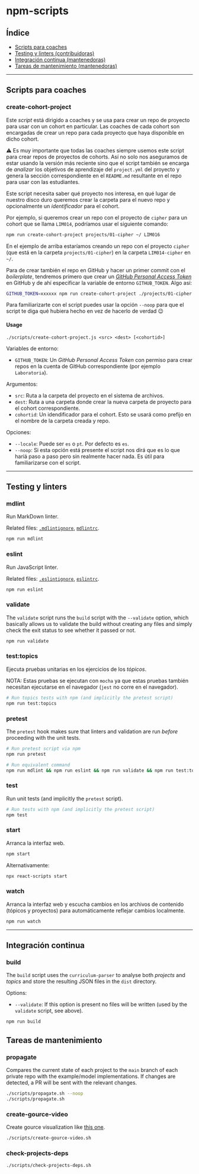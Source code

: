 # npm-scripts

## Índice

* [Scripts para coaches](#Scripts-para-coaches)
* [Testing y linters (contribuidoras)](#Testing-y-linters)
* [Integración continua (mantenedoras)](#Integración-continua)
* [Tareas de mantenimiento (mantenedoras)](#Tareas-de-mantenimiento)

***

## Scripts para coaches

### create-cohort-project

Este _script_ está dirigido a coaches y se usa para crear un repo de proyecto
para usar con un cohort en particular. Las coaches de cada cohort son encargadas
de crear un repo para cada proyecto que haya disponible en dicho cohort.

⚠️ Es muy importante que todas las coaches siempre usemos este script
para crear repos de proyectos de cohorts. Así no solo nos aseguramos de estar
usando la versión más reciente sino que el script también se encarga de
_analizar_ los objetivos de aprendizaje del `project.yml` del proyecto y
genera la sección correspondiente en el `README.md` resultante en el repo para
usar con las estudiantes.

Este script necesita saber qué proyecto nos interesa, en qué lugar de nuestro
disco duro queremos crear la carpeta para el nuevo repo y opcionalmente un
_identificador_ para el cohort.

Por ejemplo, si queremos crear un repo con el proyecto de `cipher` para un
cohort que se llama `LIM014`, podríamos usar el siguiente comando:

```sh
npm run create-cohort-project projects/01-cipher ~/ LIM016
```

En el ejemplo de arriba estaríamos creando un repo con el proyecto `cipher`
(que está en la carpeta `projects/01-cipher`) en la carpeta `LIM014-cipher` en
`~/`.

Para de crear también el repo en GitHub y hacer un primer commit con el
_boilerplate_, tendremos primero que crear un
[_GitHub Personal Access Token_](https://docs.github.com/en/github/authenticating-to-github/keeping-your-account-and-data-secure/creating-a-personal-access-token)
en GitHub y de ahí especificar la variable de entorno `GITHUB_TOKEN`. Algo así:

```sh
GITHUB_TOKEN=xxxxxx npm run create-cohort-project ./projects/01-cipher ~/ LIM014
```

Para familiarizarte con el script puedes usar la opción `--noop` para que el
script te diga qué hubiera hecho en vez de hacerlo de verdad :wink:

#### Usage

`./scripts/create-cohort-project.js <src> <dest> [<cohortid>]`

Variables de entorno:

* `GITHUB_TOKEN`: Un _GitHub Personal Access Token_ con permiso para crear repos
  en la cuenta de GitHub correspondiente (por ejemplo `Laboratoria`).

Argumentos:

* `src`: Ruta a la carpeta del proyecto en el sistema de archivos.
* `dest`: Ruta a una carpeta donde crear la nueva carpeta de proyecto para el
   cohort correspondiente.
* `cohortid`: Un idendificador para el cohort. Esto se usará como prefijo en el
  nombre de la carpeta creada y repo.

Opciones:

* `--locale`: Puede ser `es` o `pt`. Por defecto es `es`.
* `--noop`: Si esta opción está presente el script nos dirá que es lo que haríá
  paso a paso pero sin realmente hacer nada. Es útil para familiarizarse con el
  script.

***

## Testing y linters

### mdlint

Run MarkDown linter.

Related files: [`.mdlintignore`](../.mdlintignore), [`mdlintrc`](../.mdlintrc).

```sh
npm run mdlint
```

### eslint

Run JavaScript linter.

Related files: [`.eslintignore`](../.eslintignore), [`eslintrc`](../.eslintrc).

```sh
npm run eslint
```

### validate

The `validate` script runs the `build` script with the `--validate` option,
which basically allows us to validate the build without creating any files and
simply check the exit status to see whether it passed or not.

```sh
npm run validate
```

### test:topics

Ejecuta pruebas unitarias en los ejercicios de los _tópicos_.

NOTA: Estas pruebas se ejecutan con `mocha` ya que estas pruebas también
necesitan ejecutarse en el navegador (`jest` no corre en el navegador).

```sh
# Run topics tests with npm (and implicitly the pretest script)
npm run test:topics
```

### pretest

The `pretest` hook makes sure that linters and validation are run _before_
proceeding with the unit tests.

```sh
# Run pretest script via npm
npm run pretest

# Run equivalent command
npm run mdlint && npm run eslint && npm run validate && npm run test:topics
```

### test

Run unit tests (and implicitly the `pretest` script).

```sh
# Run tests with npm (and implicitly the pretest script)
npm test
```

### start

Arranca la interfaz web.

```sh
npm start
```

Alternativamente:

```sh
npx react-scripts start
```

### watch

Arranca la interfaz web y escucha cambios en los archivos de contenido (tópicos
y proyectos) para automáticamente reflejar cambios localmente.

```sh
npm run watch
```

***

## Integración continua

### build

The `build` script uses the `curriculum-parser` to analyse both _projects_ and
_topics_ and store the resulting JSON files in the `dist` directory.

Options:

* `--validate`: If this option is present no files will be written (used by the
  `validate` script, see above).

```sh
npm run build
```

## Tareas de mantenimiento

### propagate

Compares the current state of each project to the `main` branch of each
private repo with the example/model implementations. If changes are detected, a
PR will be sent with the relevant changes.

```sh
./scripts/propagate.sh --noop
./scripts/propagate.sh
```

### create-gource-video

Create gource visualization like [this one](https://youtu.be/fqbcQliGPzE).

```sh
./scripts/create-gource-video.sh
```

### check-projects-deps

```sh
./scripts/check-projects-deps.sh
```
